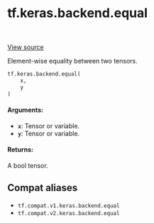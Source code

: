 <div itemscope itemtype="http://developers.google.com/ReferenceObject">
<meta itemprop="name" content="tf.keras.backend.equal" />
<meta itemprop="path" content="Stable" />
</div>

# tf.keras.backend.equal

<!-- Insert buttons and diff -->

<table class="tfo-notebook-buttons tfo-api" align="left">
</table>

<a target="_blank" href="/code/stable/tensorflow/python/keras/backend.py">View source</a>



Element-wise equality between two tensors.

``` python
tf.keras.backend.equal(
    x,
    y
)
```



<!-- Placeholder for "Used in" -->


#### Arguments:


* <b>`x`</b>: Tensor or variable.
* <b>`y`</b>: Tensor or variable.


#### Returns:

A bool tensor.


## Compat aliases

* `tf.compat.v1.keras.backend.equal`
* `tf.compat.v2.keras.backend.equal`

